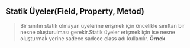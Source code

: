 ## Statik Üyeler(Field, Property, Metod) ##

> Bir sınıfın statik olmayan üyelerine erişmek için öncelikle sınıftan bir nesne oluşturulması gerekir.Statik üyeler erişmek için ise nesne oluşturmak yerine sadece sadece class adı kullanılır.
**Örnek**
